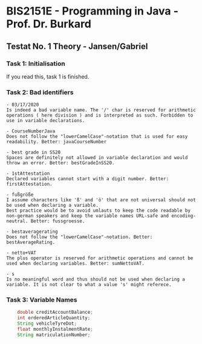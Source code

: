 # **BIS2151E** - Programming in Java - Prof. Dr. Burkard
## **Testat No. 1 Theory** - Jansen/Gabriel

### **Task 1:** Initialisation
If you read this, task 1 is finished.

### **Task 2:** Bad identifiers

    - 03/17/2020  
    Is indeed a bad variable name. The '/' char is reserved for arithmetic operations ( here division ) and is interpreted as such. Forbidden to use in variable declarations.

    - CourseNumberJava
    Does not follow the "lowerCamelCase"-notation that is used for easy readability. Better: javaCourseNumber

    - best grade in SS20
    Spaces are definitely not allowed in variable declaration and would throw an error. Better: bestGradeInSS20.

    - 1stAttestation
    Declared variables cannot start with a digit number. Better: firstAttestation.

    - fußgröße
    I assume characters like 'ß' and 'ö' that are not universal should not be used when declaring a variable.
    Best practice would be to avoid umlauts to keep the code readable by non-german speakers and keep the variable names URL-safe and encoding-neutral. Better: fussgroesse.

    - bestaveragerating
    Does not follow the "lowerCamelCase"-notation. Better: bestAverageRating.

    - netto+VAT
    The plus operator is reserved for arithmetic operations and cannot be used when declaring variables. Better: sumNettoVAT.

    - s
    Is no meaningful word and thus should not be used when declaring a variable. It is not clear to what a value 's' might referece.

### **Task 3:** Variable Names
```java
    double creditAccountBalance;
    int orderedArticleQuantity;
    String vehicleTyreDot;
    float monthlyInstalmentRate;
    String matriculationNumber;
```